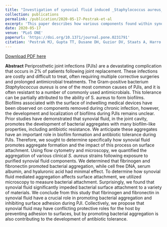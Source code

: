 ```yaml
---
title: "Investigation of synovial fluid induced _Staphylococcus aureus_ aggregate development and its impact on surface attachment and biofilm formation"
collection: publications
permalink: /publication/2020-05-17-Pestrak-et-al
excerpt: 'This paper describes how various components found within synovial fluid, the biological lubricant present in joints, can impact aggregation and surface attachment during infection.'
date: 2020-05-17
venue: 'PLoS ONE'
paperurl: 'https://doi.org/10.1371/journal.pone.0231791'
citation: 'Pestrak MJ, Gupta TT, Dusane DH, Guzior DV, Staats A, Harro J, Horswill AR, Stoodley P. 2020. Investigation of synovial fluid induced Staphylococcus aureus aggregate development and its impact on surface attachment and biofilm formation. PLoS One 15(4):e0231791.'
---
```

[Download PDF here](http://guziordo.github.io/files/Pestrak_et_al_2020.pdf)

**Abstract**
Periprosthetic joint infections (PJIs) are a devastating complication that occurs in 2% of patients following joint replacement. These infections are costly and difficult to treat, often requiring multiple corrective surgeries and prolonged antimicrobial treatments. The Gram-positive bacterium *Staphylococcus aureus* is one of the most common causes of PJIs, and it is often resistant to a number of commonly used antimicrobials. This tolerance can be partially attributed to the ability of S. aureus to form biofilms. Biofilms associated with the surface of indwelling medical devices have been observed on components removed during chronic infection, however, the development and localization of biofilms during PJIs remains unclear. Prior studies have demonstrated that synovial fluid, in the joint cavity, promotes the development of bacterial aggregates with many biofilm-like properties, including antibiotic resistance. We anticipate these aggregates have an important role in biofilm formation and antibiotic tolerance during PJIs. Therefore, we sought to determine specifically how synovial fluid promotes aggregate formation and the impact of this process on surface attachment. Using flow cytometry and microscopy, we quantified the aggregation of various clinical *S. aureus* strains following exposure to purified synovial fluid components. We determined that fibrinogen and fibronectin promoted bacterial aggregation, while cell free DNA, serum albumin, and hyaluronic acid had minimal effect. To determine how synovial fluid mediated aggregation affects surface attachment, we utilized microscopy to measure bacterial attachment. Surprisingly, we found that synovial fluid significantly impeded bacterial surface attachment to a variety of materials. We conclude from this study that fibrinogen and fibronectin in synovial fluid have a crucial role in promoting bacterial aggregation and inhibiting surface adhesion during PJI. Collectively, we propose that synovial fluid may have conflicting protective roles for the host by preventing adhesion to surfaces, but by promoting bacterial aggregation is also contributing to the development of antibiotic tolerance.
